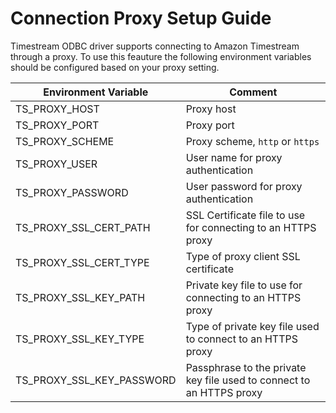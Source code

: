 # Connection Proxy Setup Guide

Timestream ODBC driver supports connecting to Amazon Timestream through a proxy. To use this feauture the following environment variables should be configured based on your proxy setting.

|  Environment Variable       |   Comment                                                              |
|-----------------------------|------------------------------------------------------------------------|
|  TS_PROXY_HOST              |  Proxy host                                                            |
|  TS_PROXY_PORT              |  Proxy port                                                            |
|  TS_PROXY_SCHEME            |  Proxy scheme, `http` or `https`                                           |
|  TS_PROXY_USER              |  User name for proxy authentication                                    |
|  TS_PROXY_PASSWORD          |  User password for proxy authentication                                |
|  TS_PROXY_SSL_CERT_PATH     |  SSL Certificate file to use for connecting to an HTTPS proxy          |
|  TS_PROXY_SSL_CERT_TYPE     |  Type of proxy client SSL certificate                                  |
|  TS_PROXY_SSL_KEY_PATH      |  Private key file to use for connecting to an HTTPS proxy              |
|  TS_PROXY_SSL_KEY_TYPE      |  Type of private key file used to connect to an HTTPS proxy            |
|  TS_PROXY_SSL_KEY_PASSWORD  |  Passphrase to the private key file used to connect to an HTTPS proxy  |

